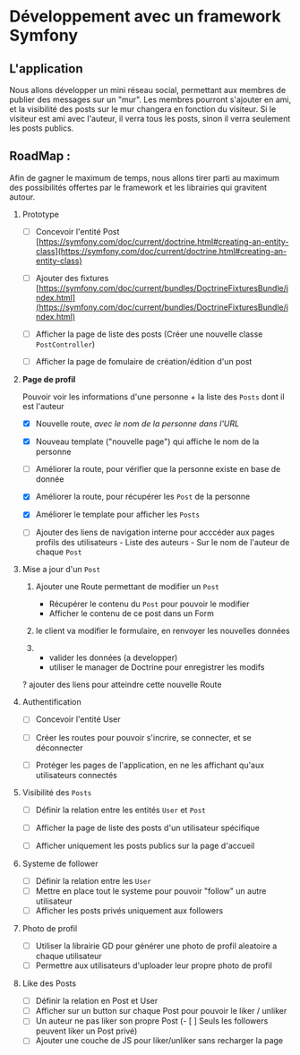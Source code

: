 # Développement avec un framework Symfony



## L'application

Nous allons développer un mini réseau social, permettant aux membres de publier des messages sur un "mur".
Les membres pourront s'ajouter en ami, et la visibilité des posts sur le mur changera en fonction du visiteur. Si le visiteur est ami avec l'auteur, il verra tous les posts, sinon il verra seulement les posts publics.

## RoadMap :


Afin de gagner le maximum de temps, nous allons tirer parti au maximum des possibilités offertes par le framework et les librairies qui gravitent autour.


1. Prototype 

    - [ ] Concevoir l'entité Post [https://symfony.com/doc/current/doctrine.html#creating-an-entity-class](https://symfony.com/doc/current/doctrine.html#creating-an-entity-class)
    - [ ] Ajouter des fixtures [https://symfony.com/doc/current/bundles/DoctrineFixturesBundle/index.html](https://symfony.com/doc/current/bundles/DoctrineFixturesBundle/index.html)
    - [ ] Afficher la page de liste des posts (Créer une nouvelle classe `PostController`) 
    - [ ] Afficher la page de fomulaire de création/édition d'un post



2. **Page de profil**

      Pouvoir voir les informations d'une personne + la liste des `Posts` dont il est l'auteur

      - [x] Nouvelle route, _avec le nom de la personne dans l'URL_
      - [x] Nouveau template ("nouvelle page") qui affiche le nom de la personne
      - [ ] Améliorer la route, pour vérifier que la personne existe en base de donnée
      - [X] Améliorer la route, pour récupérer les `Post` de la personne
      - [x] Améliorer le template pour afficher les `Posts` 
   
      - [ ] Ajouter des liens de navigation interne pour acccéder aux pages profils des utilisateurs
            - Liste des auteurs
            - Sur le nom de l'auteur de chaque `Post`


3. Mise a jour d'un `Post`

   1. Ajouter une Route permettant de modifier un `Post`
      - Récupérer le contenu du `Post` pour pouvoir le modifier
      - Afficher le contenu de ce post dans un Form
      
   2. le client va modifier le formulaire, en renvoyer les nouvelles données
      
   3. - valider les données (a developper)
      - utiliser le manager de Doctrine pour enregistrer les modifs
   
   ? ajouter des liens pour atteindre cette nouvelle Route



















2. Authentification
    - [ ] Concevoir l'entité User
    - [ ] Créer les routes pour pouvoir s'incrire, se connecter, et se déconnecter
    - [ ] Protéger les pages de l'application, en ne les affichant qu'aux utilisateurs connectés


3. Visibilité des `Posts`
    - [ ] Définir la relation entre les entités `User` et `Post`
    - [ ] Afficher la page de liste des posts d'un utilisateur spécifique
    - [ ] Afficher uniquement les posts publics sur la page d'accueil


4. Systeme de follower
    - [ ] Définir la relation entre les `User`
    - [ ] Mettre en place tout le systeme pour pouvoir "follow" un autre utilisateur
    - [ ] Afficher les posts privés uniquement aux followers

5. Photo de profil
    - [ ] Utiliser la librairie GD pour générer une photo de profil aleatoire a chaque utilisateur
    - [ ] Permettre aux utilisateurs d'uploader leur propre photo de profil

6. Like des Posts
    - [ ] Définir la relation en Post et User
    - [ ] Afficher sur un button sur chaque Post pour pouvoir le liker / unliker
    - [ ] Un auteur ne pas liker son propre Post
    (- [ ] Seuls les followers peuvent liker un Post privé)
    - [ ] Ajouter une couche de JS pour liker/unliker sans recharger la page
